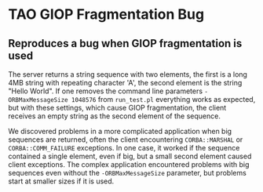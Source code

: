 # TAO GIOP Fragmentation Bug
## Reproduces a bug when GIOP fragmentation is used 

The server returns a string sequence with two elements, the first is a long 4MB string
with repeating character 'A', the second element is the string "Hello World". If
one removes the command line parameters ```-ORBMaxMessageSize 1048576``` from ```run_test.pl```
everything works as expected, but with these settings, which cause GIOP fragmentation,
the client receives an empty string as the second element of the sequence.

We discovered problems in a more complicated application when big sequences are returned,
often the client encountering ```CORBA::MARSHAL``` or ```CORBA::COMM_FAILURE``` exceptions. In one case,
it worked if the sequence contained a single element, even if big, but a small second
element caused client exceptions. The complex application encountered problems with big
sequences even without the ```-ORBMaxMessageSize``` parameter, but problems start at
smaller sizes if it is used.
